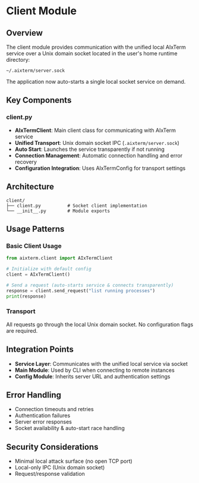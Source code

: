 # Client Module

## Overview
The client module provides communication with the unified local AIxTerm service
over a Unix domain socket located in the user's home runtime directory:

```
~/.aixterm/server.sock
```

The application now auto-starts a single local socket service on demand.

## Key Components

### client.py
- **AIxTermClient**: Main client class for communicating with AIxTerm service
- **Unified Transport**: Unix domain socket IPC (`.aixterm/server.sock`)
- **Auto Start**: Launches the service transparently if not running
- **Connection Management**: Automatic connection handling and error recovery
- **Configuration Integration**: Uses AIxTermConfig for transport settings

## Architecture

```
client/
├── client.py          # Socket client implementation
└── __init__.py        # Module exports
```

## Usage Patterns

### Basic Client Usage
```python
from aixterm.client import AIxTermClient

# Initialize with default config
client = AIxTermClient()

# Send a request (auto-starts service & connects transparently)
response = client.send_request("list running processes")
print(response)
```

### Transport
All requests go through the local Unix domain socket. No configuration flags
are required.

## Integration Points
- **Service Layer**: Communicates with the unified local service via socket
- **Main Module**: Used by CLI when connecting to remote instances
- **Config Module**: Inherits server URL and authentication settings

## Error Handling
- Connection timeouts and retries
- Authentication failures
- Server error responses
- Socket availability & auto-start race handling

## Security Considerations
- Minimal local attack surface (no open TCP port)
- Local-only IPC (Unix domain socket)
- Request/response validation
